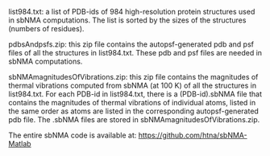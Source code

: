 list984.txt: a list of PDB-ids of 984 high-resolution protein structures used in sbNMA computations. The list is sorted by the sizes of the structures (numbers of residues).

pdbsAndpsfs.zip: this zip file contains the autopsf-generated pdb and psf files of all the structures in list984.txt. These pdb and psf files are needed in sbNMA computations. 

sbNMAmagnitudesOfVibrations.zip: this zip file contains the magnitudes of thermal vibrations computed from sbNMA (at 100 K) of all the structures in list984.txt. For each PDB-id in list984.txt, there is a (PDB-id).sbNMA file that contains the magnitudes of thermal vibrations of individual atoms, listed in the same order as atoms are listed in the corresponding autopsf-generated pdb file. The .sbNMA files are stored in sbNMAmagnitudesOfVibrations.zip.

The entire sbNMA code is available at:
https://github.com/htna/sbNMA-Matlab
